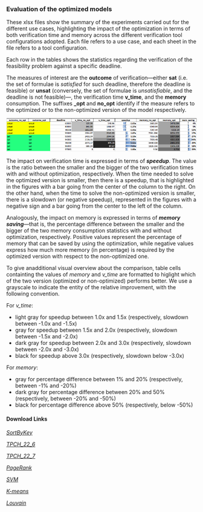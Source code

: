 ### Evaluation of the optimized models

These xlsx files show the summary of the experiments carried out for the different use cases, highlighting the impact of the optimization in terms of both verification time and memory across the different verification tool configurations adopted.
Each file refers to a use case, and each sheet in the file refers to a tool configuration.

Each row in the tables shows the statistics regarding the verification of the feasibility problem against a specific deadline. 

The measures of interest are the **outcome** of verification&mdash;either **sat** (i.e. the set of formulae is *satisfied* for such deadline, therefore the deadline is feasible) or **unsat** (conversely, the set of formulae is *unsatisfiable*, and the deadline is not feasible)&mdash;, the verification time **v_time**, and the **memory** consumption. 
The suffixes **_opt** and **no_opt** identify if the measure refers to the optimized or to the non-optimized version of the model respectively.

![sample table](https://github.com/deib-polimi/DAG-ver/blob/master/docs/pagerank_sample_table.png?raw=true)

The impact on verification time is expressed in terms of ***speedup***. The value is the ratio between the smaller and the bigger of the two verification times with and without optimization, respectively. When the time needed to solve the optimized version is smaller, then there is a speedup, that is highlighted in the figures with a bar going from the center of the column to the right. On the other hand,  when the time to solve the non-optimized version is smaller, there is a slowdown (or negative speedup), represented in the figures with a negative sign and a bar going from the center to the left of the column. 

Analogously, the impact on memory is expressed in terms of ***memory saving***&mdash;that is, the percentage difference between the smaller and the bigger of the two memory consumption statistics with and without optimization, respectively. 
Positive values represent the percentage of memory that can be saved by using the optimization, while negative values express how much more memory (in percentage) is required by the optimized version with respect to the non-optimized one. 


To give anadditional visual overview about the comparison, table cells containting the values of *memory* and *v_time* are formatted to higlight which of the two version (optimized or non-optimized) performs better. We use a grayscale to indicate the entity of the relative improvement, with the following convention.

For *v_time*:
- light gray for speedup between 1.0x and 1.5x (respectively, slowdown between -1.0x and -1.5x)
- gray for speedup between 1.5x and 2.0x (respectively, slowdown between -1.5x and -2.0x)
- dark gray for speedup between 2.0x and 3.0x (respectively, slowdown between -2.0x and -3.0x)
- black for speedup above 3.0x (respectively, slowdown below -3.0x)

For *memory*:
- gray for percentage difference between 1% and 20% (respectively, between -1% and -20%)
- dark gray for percentage difference between 20% and 50% (respectively, between -20% and -50%)
- black for percentage difference above 50% (respectively, below -50%)

#### Download Links

[*SortByKey*](https://github.com/deib-polimi/DAG-ver/blob/master/docs/sort_by_key.xlsx?raw=true)

[*TPCH_22_6*](https://github.com/deib-polimi/DAG-ver/blob/master/docs/tpch_22_6n.xlsx?raw=true)

[*TPCH_22_7*](https://github.com/deib-polimi/DAG-ver/blob/master/docs/tpch_22_7n.xlsx?raw=true)

[*PageRank*](https://github.com/deib-polimi/DAG-ver/blob/master/docs/pagerank.xlsx?raw=true)

[*SVM*](https://github.com/deib-polimi/DAG-ver/blob/master/docs/svm.xlsx?raw=true)

[*K-means*](https://github.com/deib-polimi/DAG-ver/blob/master/docs/kmeans.xlsx?raw=true)

[*Louvain*](https://github.com/deib-polimi/DAG-ver/blob/master/docs/louvain.xlsx?raw=true)
